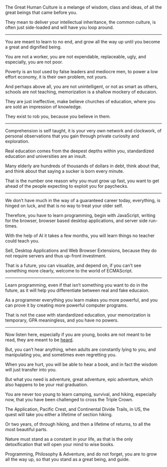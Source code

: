 The Great Human Culture is a melange of wisdom, class and ideas,
of all the great beings that came before you.

They mean to deliver your intellectual inheritance,
the common culture, is often just side-loaded and will have you loop around.

---

You are meant to learn to no end,
and grow all the way up until you become a great and dignified being.

You are not a worker, you are not expendable, replaceable, ugly,
and especially, you are not poor.

Poverty is an tool used by false leaders and mediocre men,
to power a low effort economy, it is their own problem, not yours.

And perhaps above all, you are not unintelligent, or not as smart as others,
schools are not teaching, memorization is a shallow mockery of educaion.

They are just ineffective, make believe churches of education,
where you are sold an impression of knowledge.

They exist to rob you,
because you believe in them.

---

Comprehension is self taught, it is your very own network and clockwork,
of personal observations that you gain through private curiosity and exploration.

Real education comes from the deepest depths within you,
standardized education and universities are an insult.

Many elderly are hundreds of thousands of dollars in debt,
think about that, and think about that saying a sucker is born every minute.

That is the number one reason why you must grow up fast,
you want to get ahead of the people expecting to exploit you for paychecks.

---

We don’t have much in the way of a guaranteed career today,
everything, is hinged on luck, and that is no way to treat your older self.

Therefore, you have to learn programming, begin with JavaScript,
writing for the browser, browser based desktop applications, and server side run-times.

With the help of AI it takes a few months,
you will learn things no teacher could teach you.

Sell, Desktop Applications and Web Browser Extensions,
because they do not require servers and thus up-front investment.

That is a future, you can visualize, and depend on,
if you can’t see something more clearly, welcome to the world of ECMAScript.

---

Learn programming, even if that isn’t something you want to do in the future,
as it will help you differentiate between real and fake educaion.

As a programmer everything you learn makes you more powerful,
and you can prove it by creating more powerful computer programs.

That is not the case with standardized education,
your memorization is temporary, GPA meaningless, and you have no powers.

---

Now listen here, especially if you are young,
books are not meant to be read, they are meant to be [heard][1].

But, you can’t hear anything, when adults are constantly lying to you,
and manipulating you, and sometimes even regretting you.

When you are hurt, you will be able to hear a book,
and in fact the wisdom will just transfer into you.

But what you need is adventure, great adventure,
epic adventure, which also happens to be your real graduation.

You are never too young to learn camping, survival, and hiking,
especially now, that you have been challenged to cross the Triple Crown.

The Application, Pacific Crest, and Continental Divide Trails, in US,
the quest will take you either a lifetime of section hiking.

Or two years, of through hiking, and then a lifetime of returns,
to all the most beautiful parts.

Nature must stand as a constant in your life,
as that is the only detoxification that will open your mind to wise books.

Programming, Philosophy & Adventure, and do not forget,
you are to grow all the way up, so that you stand as a great being, and guide.

[1]: https://archive.org/search?query=+The+Giants+of+Philosophy+by+Charlton+Heston
